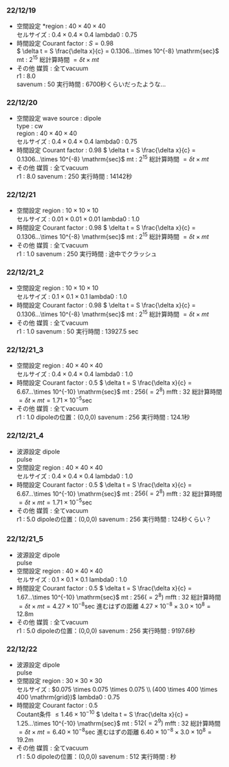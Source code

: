 ### 22/12/19  
* 空間設定
*region : $40 \times 40 \times 40$  
セルサイズ : $0.4 \times 0.4 \times 0.4$
lambda0 : 0.75  
* 時間設定
Courant factor : $S = 0.98$  
$ \delta t = S \frac{\delta x}{c} = 0.1306...\times 10^{-8} \mathrm{sec}$
mt : $2 ^{15}$
総計算時間 $= \delta t \times mt$
* その他
媒質 : 全てvacuum   
r1 : 8.0  
savenum : 50 
実行時間 : 6700秒くらいだったような...

### 22/12/20
* 空間設定
wave source : dipole  
type : cw  
region : $40 \times 40 \times 40$  
セルサイズ : $0.4 \times 0.4 \times 0.4$
lambda0 : 0.75  
* 時間設定
Courant factor : 0.98 
$ \delta t = S \frac{\delta x}{c} = 0.1306...\times 10^{-8} \mathrm{sec}$
mt : $2 ^{15}$
総計算時間 $= \delta t \times mt$
* その他
媒質 : 全てvacuum  
r1 : 8.0
savenum : 250 
実行時間 : 14142秒


### 22/12/21
* 空間設定
region : $10 \times 10 \times 10$  
セルサイズ : $0.01 \times 0.01 \times 0.01$
lambda0 : 1.0
* 時間設定
Courant factor : 0.98 
$ \delta t = S \frac{\delta x}{c} = 0.1306...\times 10^{-8} \mathrm{sec}$
mt : $2 ^{15}$
総計算時間 $= \delta t \times mt$
* その他
媒質 : 全てvacuum  
r1 : 1.0
savenum : 250 
実行時間 : 途中でクラッシュ 

### 22/12/21_2
* 空間設定
region : $10 \times 10 \times 10$  
セルサイズ : $0.1 \times 0.1 \times 0.1$
lambda0 : 1.0
* 時間設定
Courant factor : 0.98 
$ \delta t = S \frac{\delta x}{c} = 0.1306...\times 10^{-8} \mathrm{sec}$
mt : $2 ^{15}$
総計算時間 $= \delta t \times mt$
* その他
媒質 : 全てvacuum  
r1 : 1.0
savenum : 50 
実行時間 : 13927.5 sec  

### 22/12/21_3
* 空間設定
region : $40 \times 40 \times 40$  
セルサイズ : $0.4 \times 0.4 \times 0.4$
lambda0 : 1.0
* 時間設定
Courant factor : 0.5 
$ \delta t = S \frac{\delta x}{c} = 6.67...\times 10^{-10} \mathrm{sec}$
mt : $256 (=2 ^{8})$
mfft : 32
総計算時間 $= \delta t \times mt = 1.71 \times 10^{-5} \mathrm{sec}$
* その他
媒質 : 全てvacuum  
r1 : 1.0
dipoleの位置：(0,0,0)
savenum : 256 
実行時間 : 124.1秒  

### 22/12/21_4
* 波源設定
dipole  
pulse
* 空間設定
region : $40 \times 40 \times 40$  
セルサイズ : $0.4 \times 0.4 \times 0.4$
lambda0 : 1.0
* 時間設定
Courant factor : 0.5 
$ \delta t = S \frac{\delta x}{c} = 6.67...\times 10^{-10} \mathrm{sec}$
mt : $256 (=2 ^{8})$
mfft : 32
総計算時間 $= \delta t \times mt = 1.71 \times 10^{-5} \mathrm{sec}$
* その他
媒質 : 全てvacuum  
r1 : 5.0
dipoleの位置：(0,0,0)
savenum : 256 
実行時間 : 124秒くらい？

### 22/12/21_5　　
* 波源設定
dipole  
pulse
* 空間設定
region : $40 \times 40 \times 40$  
セルサイズ : $0.1 \times 0.1 \times 0.1$
lambda0 : 1.0
* 時間設定
Courant factor : 0.5 
$ \delta t = S \frac{\delta x}{c} = 1.67...\times 10^{-10} \mathrm{sec}$
mt : $256 (=2 ^{8})$
mfft : 32
総計算時間 $= \delta t \times mt = 4.27 \times 10^{-8} \mathrm{sec}$
進むはずの距離 $4.27 \times 10^{-8} \times 3.0 \times 10^{8} = 12.8 \mathrm{m}$
* その他
媒質 : 全てvacuum  
r1 : 5.0
dipoleの位置：(0,0,0)
savenum : 256 
実行時間 : 9197.6秒　　

### 22/12/22
* 波源設定
dipole  
pulse
* 空間設定
region : $30 \times 30 \times 30$  
セルサイズ : $0.075 \times 0.075 \times 0.075 \\ (400 \times 400 \times 400 \mathrm{grid})$
lambda0 : $0.75$
* 時間設定
Courant factor : 0.5  
Coutant条件 $\leq 1.46 \times 10^{-10}$
$ \delta t = S \frac{\delta x}{c} = 1.25...\times 10^{-10} \mathrm{sec}$
mt : $512 (=2 ^{9})$
mfft : 32
総計算時間 $= \delta t \times mt = 6.40 \times 10^{-8} \mathrm{sec}$
進むはずの距離 $6.40 \times 10^{-8} \times 3.0 \times 10^{8} = 19.2 \mathrm{m}$
* その他
媒質 : 全てvacuum  
r1 : 5.0
dipoleの位置：(0,0,0)
savenum : 512 
実行時間 : 秒